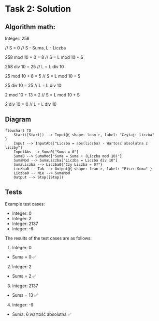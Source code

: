 # Task 2: Solution 

## Algorithm math:

Integer: 258

// S = 0 // S - Suma, L - Liczba

258 mod 10 + 0 = 8  // S = L mod 10 + S

258 div 10 = 25     // L = L div 10

25 mod 10 + 8 = 5   // S = L mod 10 + S

25 div 10 = 25      // L = L div 10

2 mod 10 + 13 = 2   // S = L mod 10 + S

2 div 10 = 0        // L = L div 10

## Diagram

```mermaid
flowchart TD
    Start([Start]) --> Input@{ shape: lean-r, label: "Czytaj: liczba" }
    Input --> InputAbs["Liczba = abs(liczba) - Wartosć absolutna z liczby"]
    InputAbs --> Suma0["Suma = 0"]
    Suma0 --> SumaMod["Suma = Suma + (Liczba mod 10)"]
    SumaMod --> SumaLiczba["Liczba = Liczba div 10"]
    SumaLiczba --> Liczba0{"Czy Liczba = 0?"}
    Liczba0 -- Tak --> Output@{ shape: lean-r, label: "Pisz: Suma" }
    Liczba0 -- Nie --> SumaMod
    Output --> Stop([Stop])
```

## Tests

Example test cases:
* Integer: 0
* Integer: 2
* Integer: 2137
* Integer: -6


The results of the test cases are as follows:

1. Integer: 0
* Suma = 0  ✅

2. Integer: 2
* Suma = 2 ✅

3. Integer: 2137
* Suma = 13 ✅

4. Integer: -6
* Suma: 6 wartość absolutna ✅
